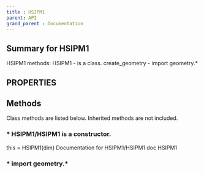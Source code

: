 ```yaml
---
title : HSIPM1
parent: API
grand_parent : Documentation
---
```

## Summary for HSIPM1
HSIPM1 methods:
HSIPM1 - is a class.
create_geometry - import geometry.*
## PROPERTIES
## Methods
Class methods are listed below. Inherited methods are not included.
### * HSIPM1/HSIPM1 is a constructor.
this = HSIPM1(dim)
Documentation for HSIPM1/HSIPM1
doc HSIPM1

### * import geometry.*

